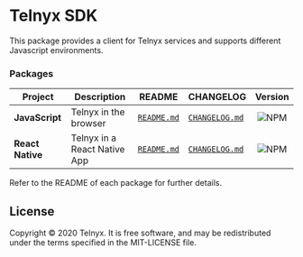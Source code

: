 # Telnyx SDK

This package provides a client for Telnyx services and supports different Javascript environments.

### Packages

| Project          | Description                  | README                                         | CHANGELOG                                            |                                     Version                                     |
| ---------------- | ---------------------------- | ---------------------------------------------- | ---------------------------------------------------- | :-----------------------------------------------------------------------------: |
| **JavaScript**   | Telnyx in the browser        | [`README.md`](packages/js/README.md)           | [`CHANGELOG.md`](packages/js/CHANGELOG.md)           |    ![NPM](https://img.shields.io/npm/v/@telnyx/webrtc.svg?color=brightgreen)    |
| **React Native** | Telnyx in a React Native App | [`README.md`](packages/react-native/README.md) | [`CHANGELOG.md`](packages/react-native/CHANGELOG.md) | ![NPM](https://img.shields.io/npm/v/@telnyx/react-native.svg?color=brightgreen) |

Refer to the README of each package for further details.

## License

Copyright © 2020 Telnyx. It is free software, and may be redistributed under the terms specified in the MIT-LICENSE file.
